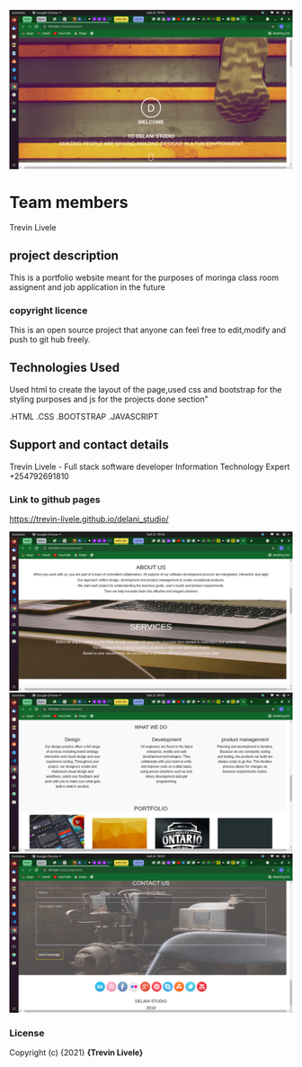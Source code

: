 ![alt text](/img/screenshots/screenshot1.png)

# Team members
Trevin Livele

## project description
This is a portfolio website meant for the purposes of moringa class room assignent 
and job application in the future

### copyright licence

This is an open source project that anyone can feel free to edit,modify and push to git hub freely.

## Technologies Used
Used html to create the layout of the page,used css and bootstrap for the styling purposes and js for the
projects done section"


.HTML
.CSS
.BOOTSTRAP
.JAVASCRIPT


## Support and contact details
Trevin Livele - Full stack software developer
Information Technology Expert
+254792691810


### Link to github pages
https://trevin-livele.github.io/delani_studio/



![alt text](/img/screenshots/screenshot2.png)
![alt text](/img/screenshots/screenshot3.png)
![alt text](/img/screenshots/screenshot4.png)






### License
Copyright (c) {2021} **{Trevin Livele}**
  
